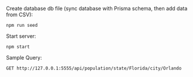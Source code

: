 
Create database db file (sync database with Prisma schema, then add data from CSV):

    npm run seed

Start server:

    npm start

Sample Query:

    GET http://127.0.0.1:5555/api/population/state/Florida/city/Orlando